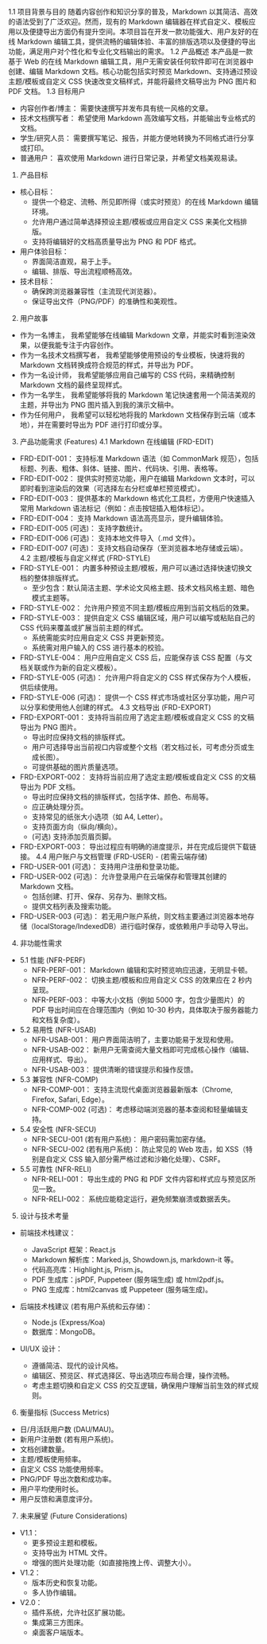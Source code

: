 1.1 项目背景与目的
随着内容创作和知识分享的普及，Markdown 以其简洁、高效的语法受到了广泛欢迎。然而，现有的 Markdown 编辑器在样式自定义、模板应用以及便捷导出方面仍有提升空间。本项目旨在开发一款功能强大、用户友好的在线 Markdown 编辑工具，提供流畅的编辑体验、丰富的排版选项以及便捷的导出功能，满足用户对个性化和专业化文档输出的需求。
1.2 产品概述
本产品是一款基于 Web 的在线 Markdown 编辑工具，用户无需安装任何软件即可在浏览器中创建、编辑 Markdown 文档。核心功能包括实时预览 Markdown、支持通过预设主题/模板或自定义 CSS 快速改变文稿样式，并能将最终文稿导出为 PNG 图片和 PDF 文档。
1.3 目标用户
- 内容创作者/博主： 需要快速撰写并发布具有统一风格的文章。
- 技术文档撰写者： 希望使用 Markdown 高效编写文档，并能输出专业格式的文档。
- 学生/研究人员： 需要撰写笔记、报告，并能方便地转换为不同格式进行分享或打印。
- 普通用户： 喜欢使用 Markdown 进行日常记录，并希望文档美观易读。
1. 产品目标
- 核心目标：
  - 提供一个稳定、流畅、所见即所得（或实时预览）的在线 Markdown 编辑环境。
  - 允许用户通过简单选择预设主题/模板或应用自定义 CSS 来美化文档排版。
  - 支持将编辑好的文档高质量导出为 PNG 和 PDF 格式。
- 用户体验目标：
  - 界面简洁直观，易于上手。
  - 编辑、排版、导出流程顺畅高效。
- 技术目标：
  - 确保跨浏览器兼容性（主流现代浏览器）。
  - 保证导出文件（PNG/PDF）的准确性和美观性。
2. 用户故事
- 作为一名博主， 我希望能够在线编辑 Markdown 文章，并能实时看到渲染效果，以便我能专注于内容创作。
- 作为一名技术文档撰写者， 我希望能够使用预设的专业模板，快速将我的 Markdown 文档转换成符合规范的样式，并导出为 PDF。
- 作为一名设计师， 我希望能够应用自己编写的 CSS 代码，来精确控制 Markdown 文档的最终呈现样式。
- 作为一名学生， 我希望能够将我的 Markdown 笔记快速套用一个简洁美观的主题，并导出为 PNG 图片插入到我的演示文稿中。
- 作为任何用户， 我希望可以轻松地将我的 Markdown 文档保存到云端（或本地），并在需要时导出为 PDF 进行打印或分享。
3. 产品功能需求 (Features)
4.1 Markdown 在线编辑 (FRD-EDIT)
- FRD-EDIT-001： 支持标准 Markdown 语法（如 CommonMark 规范），包括标题、列表、粗体、斜体、链接、图片、代码块、引用、表格等。
- FRD-EDIT-002： 提供实时预览功能，用户在编辑 Markdown 文本时，可以即时看到渲染后的效果（可选择左右分栏或单栏预览模式）。
- FRD-EDIT-003： 提供基本的 Markdown 格式化工具栏，方便用户快速插入常用 Markdown 语法标记（例如：点击按钮插入粗体标记）。
- FRD-EDIT-004： 支持 Markdown 语法高亮显示，提升编辑体验。
- FRD-EDIT-005 (可选)： 支持字数统计。
- FRD-EDIT-006 (可选)： 支持本地文件导入（.md 文件）。
- FRD-EDIT-007 (可选)： 支持文档自动保存（至浏览器本地存储或云端）。
4.2 主题/模板与自定义样式 (FRD-STYLE)
- FRD-STYLE-001： 内置多种预设主题/模板，用户可以通过选择快速切换文档的整体排版样式。 
  - 至少包含：默认简洁主题、学术论文风格主题、技术文档风格主题、暗色模式主题等。
- FRD-STYLE-002： 允许用户预览不同主题/模板应用到当前文档后的效果。
- FRD-STYLE-003： 提供自定义 CSS 编辑区域，用户可以编写或粘贴自己的 CSS 代码来覆盖或扩展当前主题的样式。 
  - 系统需能实时应用自定义 CSS 并更新预览。
  - 系统需对用户输入的 CSS 进行基本的校验。
- FRD-STYLE-004： 用户应用自定义 CSS 后，应能保存该 CSS 配置（与文档关联或作为新的自定义模板）。
- FRD-STYLE-005 (可选)： 允许用户将自定义的 CSS 样式保存为个人模板，供后续使用。
- FRD-STYLE-006 (可选)： 提供一个 CSS 样式市场或社区分享功能，用户可以分享和使用他人创建的样式。
4.3 文档导出 (FRD-EXPORT)
- FRD-EXPORT-001： 支持将当前应用了选定主题/模板或自定义 CSS 的文稿导出为 PNG 图片。 
  - 导出时应保持文档的排版样式。
  - 用户可选择导出当前视口内容或整个文档（若文档过长，可考虑分页或生成长图）。
  - 可提供基础的图片质量选项。
- FRD-EXPORT-002： 支持将当前应用了选定主题/模板或自定义 CSS 的文稿导出为 PDF 文档。 
  - 导出时应保持文档的排版样式，包括字体、颜色、布局等。
  - 应正确处理分页。
  - 支持常见的纸张大小选项（如 A4, Letter）。
  - 支持页面方向（纵向/横向）。
  - (可选) 支持添加页眉页脚。
- FRD-EXPORT-003： 导出过程应有明确的进度提示，并在完成后提供下载链接。
4.4 用户账户与文档管理 (FRD-USER) - (若需云端存储)
- FRD-USER-001 (可选)： 支持用户注册和登录功能。
- FRD-USER-002 (可选)： 允许登录用户在云端保存和管理其创建的 Markdown 文档。 
  - 包括创建、打开、保存、另存为、删除文档。
  - 提供文档列表及搜索功能。
- FRD-USER-003 (可选)： 若无用户账户系统，则文档主要通过浏览器本地存储（localStorage/IndexedDB）进行临时保存，或依赖用户手动导入导出。
4. 非功能性需求
- 5.1 性能 (NFR-PERF)
  - NFR-PERF-001： Markdown 编辑和实时预览响应迅速，无明显卡顿。
  - NFR-PERF-002： 切换主题/模板和应用自定义 CSS 的效果应在 2 秒内呈现。
  - NFR-PERF-003： 中等大小文档（例如 5000 字，包含少量图片）的 PDF 导出时间应在合理范围内（例如 10-30 秒内，具体取决于服务器能力和文档复杂度）。
- 5.2 易用性 (NFR-USAB)
  - NFR-USAB-001： 用户界面简洁明了，主要功能易于发现和使用。
  - NFR-USAB-002： 新用户无需查阅大量文档即可完成核心操作（编辑、应用样式、导出）。
  - NFR-USAB-003： 提供清晰的错误提示和操作反馈。
- 5.3 兼容性 (NFR-COMP)
  - NFR-COMP-001： 支持主流现代桌面浏览器最新版本（Chrome, Firefox, Safari, Edge）。
  - NFR-COMP-002 (可选)： 考虑移动端浏览器的基本查阅和轻量编辑支持。
- 5.4 安全性 (NFR-SECU)
  - NFR-SECU-001 (若有用户系统)： 用户密码需加密存储。
  - NFR-SECU-002 (若有用户系统)： 防止常见的 Web 攻击，如 XSS（特别是自定义 CSS 输入部分需严格过滤和沙箱化处理）、CSRF。
- 5.5 可靠性 (NFR-RELI)
  - NFR-RELI-001： 导出生成的 PNG 和 PDF 文件内容和样式应与预览区所见一致。
  - NFR-RELI-002： 系统应能稳定运行，避免频繁崩溃或数据丢失。

5. 设计与技术考量
- 前端技术栈建议：
  - JavaScript 框架：React.js
  - Markdown 解析库：Marked.js, Showdown.js, markdown-it 等。
  - 代码高亮库：Highlight.js, Prism.js。
  - PDF 生成库：jsPDF, Puppeteer (服务端生成) 或 html2pdf.js。
  - PNG 生成库：html2canvas 或 Puppeteer (服务端生成)。

- 后端技术栈建议 (若有用户系统和云存储)：
  - Node.js (Express/Koa)
  - 数据库：MongoDB。

- UI/UX 设计：
  - 遵循简洁、现代的设计风格。
  - 编辑区、预览区、样式选择区、导出选项应布局合理，操作流畅。
  - 考虑主题切换和自定义 CSS 的交互逻辑，确保用户理解当前生效的样式规则。

6. 衡量指标 (Success Metrics)
- 日/月活跃用户数 (DAU/MAU)。
- 新用户注册数 (若有用户系统)。
- 文档创建数量。
- 主题/模板使用频率。
- 自定义 CSS 功能使用频率。
- PNG/PDF 导出次数和成功率。
- 用户平均使用时长。
- 用户反馈和满意度评分。
7. 未来展望 (Future Considerations)
- V1.1：
  - 更多预设主题和模板。
  - 支持导出为 HTML 文件。
  - 增强的图片处理功能（如直接拖拽上传、调整大小）。
- V1.2：
  - 版本历史和恢复功能。
  - 多人协作编辑。
- V2.0：
  - 插件系统，允许社区扩展功能。
  - 集成第三方图床。
  - 桌面客户端版本。


